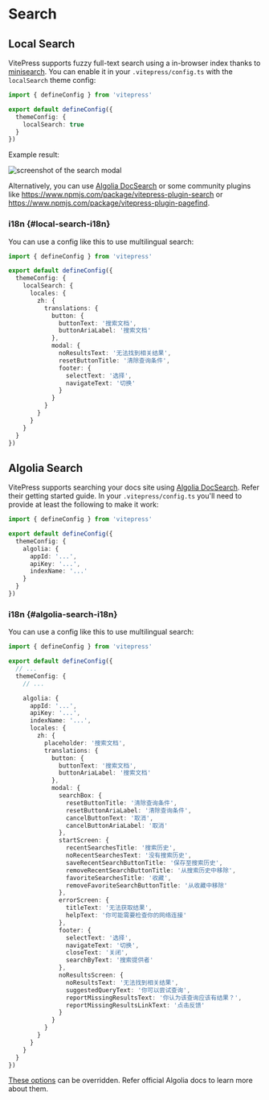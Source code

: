 # Search

## Local Search

VitePress supports fuzzy full-text search using a in-browser index thanks to [minisearch](https://github.com/lucaong/minisearch/). You can enable it in your `.vitepress/config.ts` with the `localSearch` theme config:

```ts
import { defineConfig } from 'vitepress'

export default defineConfig({
  themeConfig: {
    localSearch: true
  }
})
```

Example result:

![screenshot of the search modal](/search.png)

Alternatively, you can use [Algolia DocSearch](#algolia-search) or some community plugins like <https://www.npmjs.com/package/vitepress-plugin-search> or <https://www.npmjs.com/package/vitepress-plugin-pagefind>.

### i18n {#local-search-i18n}

You can use a config like this to use multilingual search:

```ts
import { defineConfig } from 'vitepress'

export default defineConfig({
  themeConfig: {
    localSearch: {
      locales: {
        zh: {
          translations: {
            button: {
              buttonText: '搜索文档',
              buttonAriaLabel: '搜索文档'
            },
            modal: {
              noResultsText: '无法找到相关结果',
              resetButtonTitle: '清除查询条件',
              footer: {
                selectText: '选择',
                navigateText: '切换'
              }
            }
          }
        }
      }
    }
  }
})
```

## Algolia Search

VitePress supports searching your docs site using [Algolia DocSearch](https://docsearch.algolia.com/docs/what-is-docsearch). Refer their getting started guide. In your `.vitepress/config.ts` you'll need to provide at least the following to make it work:

```ts
import { defineConfig } from 'vitepress'

export default defineConfig({
  themeConfig: {
    algolia: {
      appId: '...',
      apiKey: '...',
      indexName: '...'
    }
  }
})
```

### i18n {#algolia-search-i18n}

You can use a config like this to use multilingual search:

```ts
import { defineConfig } from 'vitepress'

export default defineConfig({
  // ...
  themeConfig: {
    // ...

    algolia: {
      appId: '...',
      apiKey: '...',
      indexName: '...',
      locales: {
        zh: {
          placeholder: '搜索文档',
          translations: {
            button: {
              buttonText: '搜索文档',
              buttonAriaLabel: '搜索文档'
            },
            modal: {
              searchBox: {
                resetButtonTitle: '清除查询条件',
                resetButtonAriaLabel: '清除查询条件',
                cancelButtonText: '取消',
                cancelButtonAriaLabel: '取消'
              },
              startScreen: {
                recentSearchesTitle: '搜索历史',
                noRecentSearchesText: '没有搜索历史',
                saveRecentSearchButtonTitle: '保存至搜索历史',
                removeRecentSearchButtonTitle: '从搜索历史中移除',
                favoriteSearchesTitle: '收藏',
                removeFavoriteSearchButtonTitle: '从收藏中移除'
              },
              errorScreen: {
                titleText: '无法获取结果',
                helpText: '你可能需要检查你的网络连接'
              },
              footer: {
                selectText: '选择',
                navigateText: '切换',
                closeText: '关闭',
                searchByText: '搜索提供者'
              },
              noResultsScreen: {
                noResultsText: '无法找到相关结果',
                suggestedQueryText: '你可以尝试查询',
                reportMissingResultsText: '你认为该查询应该有结果？',
                reportMissingResultsLinkText: '点击反馈'
              }
            }
          }
        }
      }
    }
  }
})
```

[These options](https://github.com/vuejs/vitepress/blob/main/types/docsearch.d.ts) can be overridden. Refer official Algolia docs to learn more about them.
